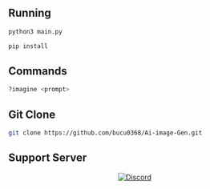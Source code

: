 ## Running
```bash
python3 main.py
```
```bash
pip install
```
## Commands
```bash
?imagine <prompt>
```
## Git Clone
```bash
git clone https://github.com/bucu0368/Ai-image-Gen.git
```

## Support Server
<p align="center">
  <a href="https://discord.gg/vaaKxpqN"><img src="https://img.shields.io/badge/Join-Discord-7289DA?style=flat-square&logo=discord&logoColor=white" alt="Discord"></a>
</p> 
